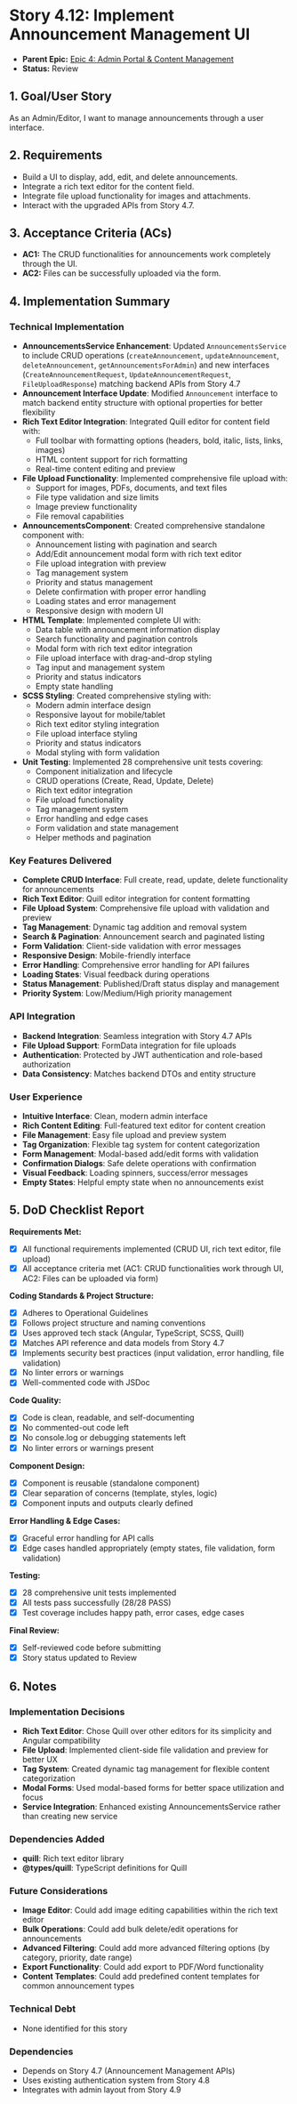 # Story 4.12: Implement Announcement Management UI

*   **Parent Epic:** [Epic 4: Admin Portal & Content Management](../epics/epic-4.md)
*   **Status:** Review

## 1. Goal/User Story

As an Admin/Editor, I want to manage announcements through a user interface.

## 2. Requirements

*   Build a UI to display, add, edit, and delete announcements.
*   Integrate a rich text editor for the content field.
*   Integrate file upload functionality for images and attachments.
*   Interact with the upgraded APIs from Story 4.7.

## 3. Acceptance Criteria (ACs)

*   **AC1:** The CRUD functionalities for announcements work completely through the UI.
*   **AC2:** Files can be successfully uploaded via the form.

## 4. Implementation Summary

### Technical Implementation
- **AnnouncementsService Enhancement**: Updated `AnnouncementsService` to include CRUD operations (`createAnnouncement`, `updateAnnouncement`, `deleteAnnouncement`, `getAnnouncementsForAdmin`) and new interfaces (`CreateAnnouncementRequest`, `UpdateAnnouncementRequest`, `FileUploadResponse`) matching backend APIs from Story 4.7
- **Announcement Interface Update**: Modified `Announcement` interface to match backend entity structure with optional properties for better flexibility
- **Rich Text Editor Integration**: Integrated Quill editor for content field with:
  - Full toolbar with formatting options (headers, bold, italic, lists, links, images)
  - HTML content support for rich formatting
  - Real-time content editing and preview
- **File Upload Functionality**: Implemented comprehensive file upload with:
  - Support for images, PDFs, documents, and text files
  - File type validation and size limits
  - Image preview functionality
  - File removal capabilities
- **AnnouncementsComponent**: Created comprehensive standalone component with:
  - Announcement listing with pagination and search
  - Add/Edit announcement modal form with rich text editor
  - File upload integration with preview
  - Tag management system
  - Priority and status management
  - Delete confirmation with proper error handling
  - Loading states and error management
  - Responsive design with modern UI
- **HTML Template**: Implemented complete UI with:
  - Data table with announcement information display
  - Search functionality and pagination controls
  - Modal form with rich text editor integration
  - File upload interface with drag-and-drop styling
  - Tag input and management system
  - Priority and status indicators
  - Empty state handling
- **SCSS Styling**: Created comprehensive styling with:
  - Modern admin interface design
  - Responsive layout for mobile/tablet
  - Rich text editor styling integration
  - File upload interface styling
  - Priority and status indicators
  - Modal styling with form validation
- **Unit Testing**: Implemented 28 comprehensive unit tests covering:
  - Component initialization and lifecycle
  - CRUD operations (Create, Read, Update, Delete)
  - Rich text editor integration
  - File upload functionality
  - Tag management system
  - Error handling and edge cases
  - Form validation and state management
  - Helper methods and pagination

### Key Features Delivered
- **Complete CRUD Interface**: Full create, read, update, delete functionality for announcements
- **Rich Text Editor**: Quill editor integration for content formatting
- **File Upload System**: Comprehensive file upload with validation and preview
- **Tag Management**: Dynamic tag addition and removal system
- **Search & Pagination**: Announcement search and paginated listing
- **Form Validation**: Client-side validation with error messages
- **Responsive Design**: Mobile-friendly interface
- **Error Handling**: Comprehensive error handling for API failures
- **Loading States**: Visual feedback during operations
- **Status Management**: Published/Draft status display and management
- **Priority System**: Low/Medium/High priority management

### API Integration
- **Backend Integration**: Seamless integration with Story 4.7 APIs
- **File Upload Support**: FormData integration for file uploads
- **Authentication**: Protected by JWT authentication and role-based authorization
- **Data Consistency**: Matches backend DTOs and entity structure

### User Experience
- **Intuitive Interface**: Clean, modern admin interface
- **Rich Content Editing**: Full-featured text editor for content creation
- **File Management**: Easy file upload and preview system
- **Tag Organization**: Flexible tag system for content categorization
- **Form Management**: Modal-based add/edit forms with validation
- **Confirmation Dialogs**: Safe delete operations with confirmation
- **Visual Feedback**: Loading spinners, success/error messages
- **Empty States**: Helpful empty state when no announcements exist

## 5. DoD Checklist Report

**Requirements Met:**
- [x] All functional requirements implemented (CRUD UI, rich text editor, file upload)
- [x] All acceptance criteria met (AC1: CRUD functionalities work through UI, AC2: Files can be uploaded via form)

**Coding Standards & Project Structure:**
- [x] Adheres to Operational Guidelines
- [x] Follows project structure and naming conventions
- [x] Uses approved tech stack (Angular, TypeScript, SCSS, Quill)
- [x] Matches API reference and data models from Story 4.7
- [x] Implements security best practices (input validation, error handling, file validation)
- [x] No linter errors or warnings
- [x] Well-commented code with JSDoc

**Code Quality:**
- [x] Code is clean, readable, and self-documenting
- [x] No commented-out code left
- [x] No console.log or debugging statements left
- [x] No linter errors or warnings present

**Component Design:**
- [x] Component is reusable (standalone component)
- [x] Clear separation of concerns (template, styles, logic)
- [x] Component inputs and outputs clearly defined

**Error Handling & Edge Cases:**
- [x] Graceful error handling for API calls
- [x] Edge cases handled appropriately (empty states, file validation, form validation)

**Testing:**
- [x] 28 comprehensive unit tests implemented
- [x] All tests pass successfully (28/28 PASS)
- [x] Test coverage includes happy path, error cases, edge cases

**Final Review:**
- [x] Self-reviewed code before submitting
- [x] Story status updated to Review

## 6. Notes

### Implementation Decisions
- **Rich Text Editor**: Chose Quill over other editors for its simplicity and Angular compatibility
- **File Upload**: Implemented client-side file validation and preview for better UX
- **Tag System**: Created dynamic tag management for flexible content categorization
- **Modal Forms**: Used modal-based forms for better space utilization and focus
- **Service Integration**: Enhanced existing AnnouncementsService rather than creating new service

### Dependencies Added
- **quill**: Rich text editor library
- **@types/quill**: TypeScript definitions for Quill

### Future Considerations
- **Image Editor**: Could add image editing capabilities within the rich text editor
- **Bulk Operations**: Could add bulk delete/edit operations for announcements
- **Advanced Filtering**: Could add more advanced filtering options (by category, priority, date range)
- **Export Functionality**: Could add export to PDF/Word functionality
- **Content Templates**: Could add predefined content templates for common announcement types

### Technical Debt
- None identified for this story

### Dependencies
- Depends on Story 4.7 (Announcement Management APIs)
- Uses existing authentication system from Story 4.8
- Integrates with admin layout from Story 4.9
